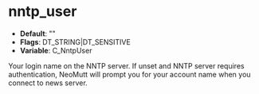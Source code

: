 # nntp_user

- **Default**: ""
- **Flags**: DT_STRING|DT_SENSITIVE
- **Variable**: C_NntpUser

Your login name on the NNTP server.  If unset and NNTP server requires
authentication, NeoMutt will prompt you for your account name when you
connect to news server.
